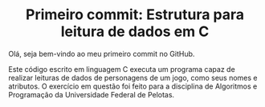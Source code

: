 <h1><center>Primeiro commit: Estrutura para leitura de dados em C</center></h1> 

<p>Olá, seja bem-vindo ao meu primeiro commit no GitHub.</p>

<p>Este  código escrito em linguagem C executa um programa capaz de realizar leituras de dados de personagens de um jogo, como seus nomes e atributos. O exercício em questão foi feito para a disciplina de Algoritmos e Programação da Universidade Federal de Pelotas.</p>

